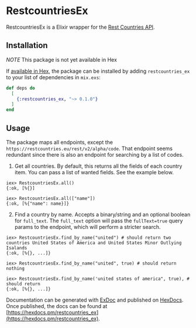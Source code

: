 # RestcountriesEx

RestcountriesEx is a Elixir wrapper for the [Rest Countries API](https://restcountries.eu).

## Installation

*NOTE* This package is not yet available in Hex

If [available in Hex](https://hex.pm/docs/publish), the package can be installed
by adding `restcountries_ex` to your list of dependencies in `mix.exs`:

```elixir
def deps do
  [
    {:restcountries_ex, "~> 0.1.0"}
  ]
end
```

## Usage
The package maps all endpoints, except the `https://restcountries.eu/rest/v2/alpha/code`. That endpoint seems redundant since there is also an endpoint for searching by a list of codes.

1. Get all countries. By default, this returns all the fields of each country item. You can pass a list of wanted fields. See the example below.
```
iex> RestcountriesEx.all()
{:ok, [%{}]

iex> RestcountriesEx.all(["name"])
{:ok, [%{"name": name}]}
```

2. Find a country by name. Accepts a binary/string and an optional boolean for `full_text`. The `full_text` option will pass the `fullText=true` query params to the endpoint, which will perform a stricter search.
```
iex> RestcountriesEx.find_by_name("united") # should return two countries United States of America and United States Minor Outlying Isalands
{:ok, [%{}, ...]}

iex> RestcountriesEx.find_by_name("united", true) # should return nothing

iex> RestcountriesEx.find_by_name('united states of america", true), # should return 
{:ok, [%{}, ...]}
```

Documentation can be generated with [ExDoc](https://github.com/elixir-lang/ex_doc)
and published on [HexDocs](https://hexdocs.pm). Once published, the docs can
be found at [https://hexdocs.pm/restcountries_ex](https://hexdocs.pm/restcountries_ex).


